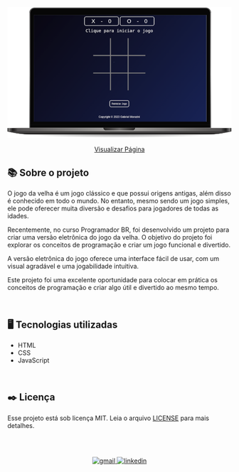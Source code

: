 <img src="./img/projecao.png" alt="pagina em execução">

<div align="center">

[Visualizar Página](https://gabrielmorozini.com.br/jogoDaVelha/)
</div>

## 📚 Sobre o projeto 
 
O jogo da velha é um jogo clássico e que possui origens antigas, além disso é conhecido em todo o mundo. No entanto, mesmo sendo um jogo simples, ele pode oferecer muita diversão e desafios para jogadores de todas as idades.

Recentemente, no curso Programador BR, foi desenvolvido um projeto para criar uma versão eletrônica do jogo da velha. O objetivo do projeto foi explorar os conceitos de programação e criar um jogo funcional e divertido.

A versão eletrônica do jogo oferece uma interface fácil de usar, com um visual agradável e uma jogabilidade intuitiva.

Este projeto foi uma excelente oportunidade para colocar em prática os conceitos de programação e criar algo útil e divertido ao mesmo tempo. 

<br>

## 🖥️ Tecnologias utilizadas

* HTML
* CSS
* JavaScript

<br>

## ✒️ Licença
Esse projeto está sob licença MIT. Leia o arquivo <a href="./license" >LICENSE</a> para mais detalhes. 

<br><br>

<div align=center>

  <a href="mailto:gabril.dev@gmail.com" >
    <img src="https://img.shields.io/badge/gabril.dev@gmail.com-D14836?style=for-the-badge&logo=gmail&logoColor=white" alt="gmail">
  </a>
  
   <a href="https://www.linkedin.com/in/gabrielmorozini/">
    <img src="https://img.shields.io/badge/linkedin.com/in/gabrielmorozini/-0077B5?style=for-the-badge&logo=linkedin&logoColor=white" alt="linkedin">
  </a>    
</div>